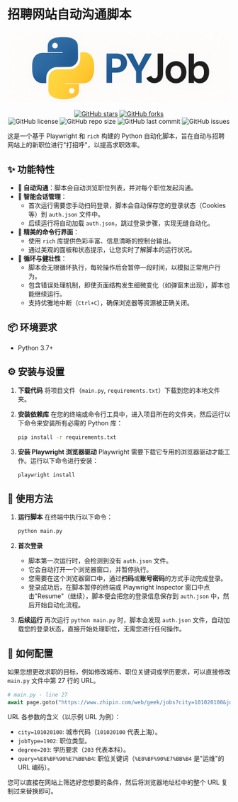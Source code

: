 # 招聘网站自动沟通脚本


![](image.png)
<p align="center">
  <a href="https://github.com/HYwan123/PYJob/stargazers"><img src="https://img.shields.io/github/stars/HYwan123/PYJob?style=social" alt="GitHub stars"></a>
  <a href="https://github.com/HYwan123/PYJob/network/members"><img src="https://img.shields.io/github/forks/HYwan123/PYJob?style=social" alt="GitHub forks"></a>
  <br>
  <img src="https://img.shields.io/github/license/HYwan123/PYJob" alt="GitHub license">
  <img src="https://img.shields.io/github/repo-size/HYwan123/PYJob" alt="GitHub repo size">
  <img src="https://img.shields.io/github/last-commit/HYwan123/PYJob" alt="GitHub last commit">
  <img src="https://img.shields.io/github/issues/HYwan123/PYJob" alt="GitHub issues">
</p>

这是一个基于 Playwright 和 `rich` 构建的 Python 自动化脚本，旨在自动与招聘网站上的新职位进行"打招呼"，以提高求职效率。

## ✨ 功能特性

- **🤖 自动沟通**：脚本会自动浏览职位列表，并对每个职位发起沟通。
- **🍪 智能会话管理**：
    - 首次运行需要您手动扫码登录，脚本会自动保存您的登录状态（Cookies 等）到 `auth.json` 文件中。
    - 后续运行将自动加载 `auth.json`，跳过登录步骤，实现无缝自动化。
- **💅 精美的命令行界面**：
    - 使用 `rich` 库提供色彩丰富、信息清晰的控制台输出。
    - 通过美观的面板和状态提示，让您实时了解脚本的运行状况。
- **🔄 循环与健壮性**：
    - 脚本会无限循环执行，每轮操作后会暂停一段时间，以模拟正常用户行为。
    - 包含错误处理机制，即使页面结构发生细微变化（如弹窗未出现），脚本也能继续运行。
    - 支持优雅地中断（`Ctrl+C`），确保浏览器等资源被正确关闭。

## 📦 环境要求

- Python 3.7+

## ⚙️ 安装与设置

1.  **下载代码**
    将项目文件（`main.py`, `requirements.txt`）下载到您的本地文件夹。

2.  **安装依赖库**
    在您的终端或命令行工具中，进入项目所在的文件夹，然后运行以下命令来安装所有必需的 Python 库：
    ```bash
    pip install -r requirements.txt
    ```

3.  **安装 Playwright 浏览器驱动**
    Playwright 需要下载它专用的浏览器驱动才能工作。运行以下命令进行安装：
    ```bash
    playwright install
    ```

## 🚀 使用方法

1.  **运行脚本**
    在终端中执行以下命令：
    ```bash
    python main.py
    ```

2.  **首次登录**
    - 脚本第一次运行时，会检测到没有 `auth.json` 文件。
    - 它会自动打开一个浏览器窗口，并暂停执行。
    - 您需要在这个浏览器窗口中，通过**扫码**或**账号密码**的方式手动完成登录。
    - 登录成功后，在脚本暂停的终端或 Playwright Inspector 窗口中点击"Resume"（继续），脚本便会把您的登录信息保存到 `auth.json` 中，然后开始自动化流程。

3.  **后续运行**
    再次运行 `python main.py` 时，脚本会发现 `auth.json` 文件，自动加载您的登录状态，直接开始处理职位，无需您进行任何操作。

## 🔧 如何配置

如果您想更改求职的目标，例如修改城市、职位关键词或学历要求，可以直接修改 `main.py` 文件中第 27 行的 URL。

```python
# main.py - line 27
await page.goto("https://www.zhipin.com/web/geek/jobs?city=101020100&jobType=1902&degree=203&query=%E8%BF%90%E7%BB%B4")
```

URL 各参数的含义（以示例 URL 为例）：
- `city=101020100`: 城市代码（`101020100` 代表上海）。
- `jobType=1902`: 职位类型。
- `degree=203`: 学历要求（`203` 代表本科）。
- `query=%E8%BF%90%E7%BB%B4`: 职位关键词（`%E8%BF%90%E7%BB%B4` 是"运维"的 URL 编码）。

您可以直接在网站上筛选好您想要的条件，然后将浏览器地址栏中的整个 URL 复制过来替换即可。 